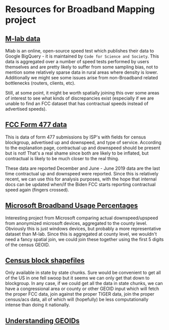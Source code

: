 # Resources for Broadband Mapping project

## [M-lab data](https://www.measurementlab.net/visualizations/)
Mlab is an online, open-source speed test which publishes their data to Google
BigQuery - it is maintained by `Code for Science and Society`. This data is 
aggregated over a number of speed tests performed by users themselves and are 
pretty likely to suffer from some sampling bias, not to mention some relatively
sparse data in rural areas where density is lower. Additionally we might see
some issues arise from non-Broadband related bottlenecks (routers, clients, etc).

Still, at some point, it might be worth spatially joining this over some areas of
interest to see what kinds of discrepancies exist (especially if we are unable
to find an FCC dataset that has contractual speeds instead of advertised speeds).

## [FCC Form 477 data](https://www.fcc.gov/general/explanation-broadband-deployment-data)
This is data of form 477 submissions by ISP's with fields for census blockgroup, 
advertised up and downspeed, and type of service. According to the explanation 
page, contractual up and downspeed should be present but is not! That's a real 
shame since both are likely to be inflated, but contractual is likely to be much
closer to the real thing. 

These data are reported December and June - June 2019 data are the last time 
contractual up and downspeed were reported. Since this is relatively recent, we
can use this for analysis purposes, with the hope that internal docs can be updated
when/if the Biden FCC starts reporting contractual speed again (fingers crossed).

## [Microsoft Broadband Usage Percentages](https://github.com/microsoft/USBroadbandUsagePercentages)
Interesting project from Microsoft comparing actual downspeed/upspeed from 
anonymized microsoft devices, aggregated to the county level. Obviously this 
is just windows devices, but probably a more representative dataset than M-lab.
Since this is aggregated at county level, we wouldn't need a fancy spatial join,
we could join these together using the first 5 digits of the census GEOID. 

## [Census block shapefiles](https://www.census.gov/cgi-bin/geo/shapefiles/index.php?year=2020&layergroup=Blocks+%282020%29)
Only available in state by state chunks. Sure would be convenient to get all of the
US in one fell swoop but it seems we can only get that down to blockgroup. In any
case, if we could get all the data in state chunks, we can have a congressional 
area or county or other GEOID input which will fetch the proper FCC data, join
against the proper TIGER data, join the proper census/acs data, all of which will
(hopefully) be less computationally intense than doing it nationally. 

## [Understanding GEOIDs](https://www.census.gov/programs-surveys/geography/guidance/geo-identifiers.html#:~:text=GEOIDs%20are%20numeric%20codes%20that,area%20has%20a%20unique%20GEOID.)